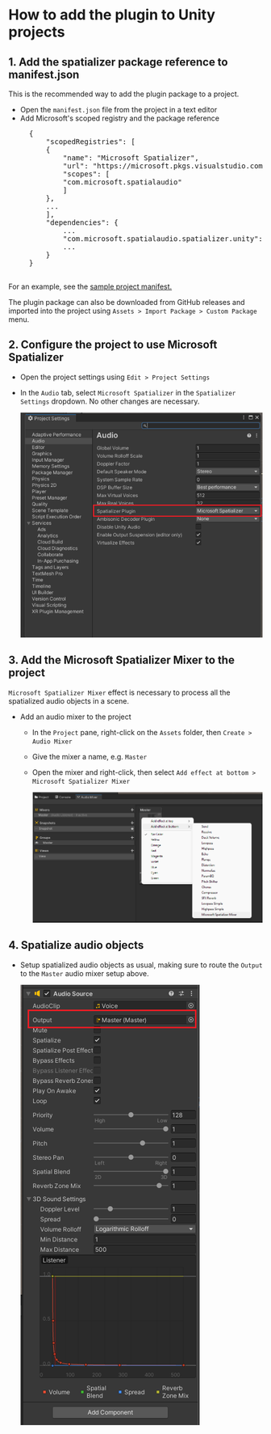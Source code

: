 # How to add the plugin to Unity projects

## 1. Add the spatializer package reference to manifest.json
This is the recommended way to add the plugin package to a project. 
- Open the `manifest.json` file from the project in a text editor
- Add Microsoft's scoped registry and the package reference  
    <pre>
    {
        "scopedRegistries": [
        {
            "name": "Microsoft Spatializer",
            "url": "https://microsoft.pkgs.visualstudio.com/Analog/_packaging/MixedReality-UPM-Internal/npm/registry/",
            "scopes": [
            "com.microsoft.spatialaudio"
            ]
        },
        ...
        ],
        "dependencies": {
            ...
            "com.microsoft.spatialaudio.spatializer.unity": "2.0.5-prerelease",
            ...
        }
    }
    </pre>

For an example, see the [sample project manifest.](../samples/MicrosoftSpatializerSample/Packages/manifest.json)

The plugin package can also be downloaded from GitHub releases and imported into the project using `Assets > Import Package > Custom Package` menu.  

## 2. Configure the project to use Microsoft Spatializer
- Open the project settings using `Edit > Project Settings`
- In the `Audio` tab, select `Microsoft Spatializer` in the `Spatializer Settings` dropdown. No other changes are necessary.

    ![Project Settings](./Images/ProjectSettings.png)

## 3. Add the Microsoft Spatializer Mixer to the project
`Microsoft Spatializer Mixer` effect is necessary to process all the spatialized audio objects in a scene.
- Add an audio mixer to the project
  - In the `Project` pane, right-click on the `Assets` folder, then `Create > Audio Mixer`
  - Give the mixer a name, e.g. `Master` 
  - Open the mixer and right-click, then select `Add effect at bottom > Microsoft Spatializer Mixer`

    ![Microsoft Spatializer Mixer](./Images/SpatializerMixerSetup.png)

## 4. Spatialize audio objects
- Setup spatialized audio objects as usual, making sure to route the `Output` to the `Master` audio mixer setup above.

    ![Audio Object Settings](./Images/AudioObjectSettings.png)



